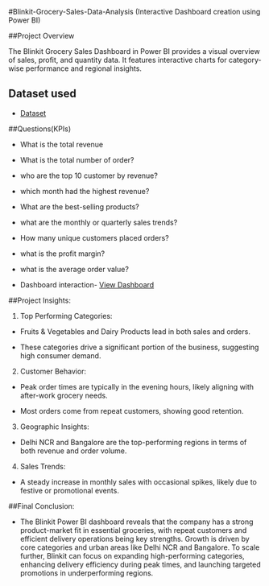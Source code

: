 #Blinkit-Grocery-Sales-Data-Analysis (Interactive Dashboard creation using Power BI)

##Project Overview

The Blinkit Grocery Sales Dashboard in Power BI provides a visual overview of sales, profit, and quantity data.
It features interactive charts for category-wise performance and regional insights.

## Dataset used

- <a href="https://github.com/Ramkumar701/Data-Analyst-dashboard/blob/main/BLINKIT%20POWER%20BI%20SALES%20DASHBOARD.pbix">Dataset</a> 

##Questions(KPIs)

- What is the total revenue

- What is the total number of order?

- who are the top 10 customer by revenue?

- which month had the highest revenue?

- What are the best-selling products?

- what are the monthly or quarterly sales trends?

- How many unique customers placed orders?

- what is the profit margin?

- what is the average order value?


- Dashboard interaction- <a href="https://github.com/Ramkumar701/Data-Analyst-dashboard/blob/main/Blinkit%20Grocery%20Dashboard%20power%20bi.pdf">View Dashboard</a>

##Project Insights:

1. Top Performing Categories:

- Fruits & Vegetables and Dairy Products lead in both sales and orders.

- These categories drive a significant portion of the business, suggesting high consumer demand.


2. Customer Behavior:

- Peak order times are typically in the evening hours, likely aligning with after-work grocery needs.

- Most orders come from repeat customers, showing good retention.

  
3. Geographic Insights:

- Delhi NCR and Bangalore are the top-performing regions in terms of both revenue and order volume.


4. Sales Trends:

- A steady increase in monthly sales with occasional spikes, likely due to festive or promotional events.


##Final Conclusion:

- The Blinkit Power BI dashboard reveals that the company has a strong product-market fit in essential groceries, with repeat customers and efficient delivery operations being key strengths. Growth is driven by core categories and urban areas like Delhi NCR and Bangalore. To scale further, Blinkit can focus on expanding high-performing categories, enhancing delivery efficiency during peak times, and launching targeted promotions in underperforming regions.

